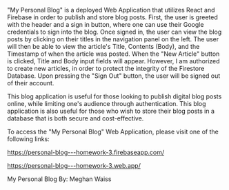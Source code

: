 "My Personal Blog" is a deployed Web Application that utilizes React and Firebase in order to publish and store blog posts. First, the user is greeted with the header and a sign in button, where one can use their Google credentials to sign into the blog. Once signed in, the user can view the blog posts by clicking on their titles in the navigation panel on the left. The user will then be able to view the article's Title, Contents (Body), and the Timestamp of when the article was posted. When the "New Article" button is clicked, Title and Body input fields will appear. However, I am authorized to create new articles, in order to protect the integrity of the Firestore Database. Upon pressing the "Sign Out" button, the user will be signed out of their account. 

This blog application is useful for those looking to publish digital blog posts online, while limiting one's audience through authentication. This blog application is also useful for those who wish to store their blog posts in a database that is both secure and cost-effective.

To access the "My Personal Blog" Web Application, please visit one of the following links: 

https://personal-blog---homework-3.firebaseapp.com/

https://personal-blog---homework-3.web.app/

My Personal Blog By: Meghan Waiss
